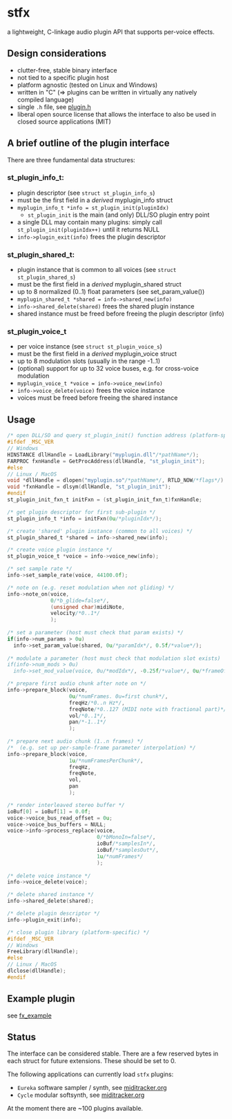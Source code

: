 # stfx

a lightweight, C-linkage audio plugin API that supports per-voice effects.



## Design considerations

- clutter-free, stable binary interface
- not tied to a specific plugin host
- platform agnostic (tested on Linux and Windows)
- written in "C" (=> plugins can be written in virtually any natively compiled language)
- single `.h` file, see [plugin.h](https://github.com/bsp2/stfx/blob/master/plugin.h)
- liberal open source license that allows the interface to also be used in closed source applications (MIT)


## A brief outline of the plugin interface

There are three fundamental data structures:

### st_plugin_info_t:

- plugin descriptor (see `struct st_plugin_info_s`)
- must be the first field in a _derived_ myplugin_info struct
- `myplugin_info_t *info = st_plugin_init(pluginIdx)`
    - `st_plugin_init` is the main (and only) DLL/SO plugin entry point
- a single DLL may contain many plugins: simply call `st_plugin_init(pluginIdx++)` until it returns NULL
- `info->plugin_exit(info)` frees the plugin descriptor

### st_plugin_shared_t:

- plugin instance that is common to all voices (see `struct st_plugin_shared_s`)
- must be the first field in a _derived_ myplugin_shared struct
- up to 8 normalized (0..1) float parameters (see set_param_value())
- `myplugin_shared_t *shared = info->shared_new(info)`
- `info->shared_delete(shared)` frees the shared plugin instance
- shared instance must be freed before freeing the plugin descriptor (info)

### st_plugin_voice_t

- per voice instance (see `struct st_plugin_voice_s`)
- must be the first field in a _derived_ myplugin_voice struct
- up to 8 modulation slots (usually in the range -1..1)
- (optional) support for up to 32 voice buses, e.g. for cross-voice modulation
- `myplugin_voice_t *voice = info->voice_new(info)`
- `info->voice_delete(voice)` frees the voice instance
- voices must be freed before freeing the shared instance


## Usage

``` c
/* open DLL/SO and query st_plugin_init() function address (platform-specific) */
#ifdef _MSC_VER
// Windows
HINSTANCE dllHandle = LoadLibrary("myplugin.dll"/*pathName*/);
FARPROC fxnHandle = GetProcAddress(dllHandle, "st_plugin_init");
#else
// Linux / MacOS
void *dllHandle = dlopen("myplugin.so"/*pathName*/, RTLD_NOW/*flags*/)
void *fxnHandle = dlsym(dllHandle, "st_plugin_init");
#endif
st_plugin_init_fxn_t initFxn = (st_plugin_init_fxn_t)fxnHandle;

/* get plugin descriptor for first sub-plugin */
st_plugin_info_t *info = initFxn(0u/*pluginIdx*/);

/* create 'shared' plugin instance (common to all voices) */
st_plugin_shared_t *shared = info->shared_new(info);

/* create voice plugin instance */
st_plugin_voice_t *voice = info->voice_new(info);

/* set sample rate */
info->set_sample_rate(voice, 44100.0f);

/* note on (e.g. reset modulation when not gliding) */
info->note_on(voice,
              0/*b_glide=false*/,
              (unsigned char)midiNote,
              velocity/*0..1*/
              );
              
/* set a parameter (host must check that param exists) */
if(info->num_params > 0u)
  info->set_param_value(shared, 0u/*paramIdx*/, 0.5f/*value*/);
  
/* modulate a parameter (host must check that modulation slot exists)
if(info->num_mods > 0u)
  info->set_mod_value(voice, 0u/*modIdx*/, -0.25f/*value*/, 0u/*frameOff*/);

/* prepare first audio chunk after note on */
info->prepare_block(voice,
                    0u/*numFrames. 0u=first chunk*/,
                    freqHz/*0..n Hz*/,
                    freqNote/*0..127 (MIDI note with fractional part)*/,
                    vol/*0..1*/,
                    pan/*-1..1*/
                    );
                                       
/* prepare next audio chunk (1..n frames) */
/*  (e.g. set up per-sample-frame parameter interpolation) */
info->prepare_block(voice,
                    1u/*numFramesPerChunk*/,
                    freqHz,
                    freqNote,
                    vol,
                    pan
                    );

/* render interleaved stereo buffer */
ioBuf[0] = ioBuf[1] = 0.0f;
voice->voice_bus_read_offset = 0u;
voice->voice_bus_buffers = NULL;
voice->info->process_replace(voice,
                             0/*bMonoIn=false*/,
                             ioBuf/*samplesIn*/,
                             ioBuf/*samplesOut*/,
                             1u/*numFrames*/
                             );
                             
/* delete voice instance */
info->voice_delete(voice);

/* delete shared instance */
info->shared_delete(shared);

/* delete plugin descriptor */
info->plugin_exit(info);

/* close plugin library (platform-specific) */
#ifdef _MSC_VER
// Windows
FreeLibrary(dllHandle);
#else
// Linux / MacOS
dlclose(dllHandle);
#endif

```



## Example plugin
see [fx_example](https://github.com/bsp2/stfx/blob/master/plugins/fx/fx_example/fx_example.c)


## Status

The interface can be considered stable.
There are a few reserved bytes in each struct for future extensions. These should be set to 0.

The following applications can currently load `stfx` plugins:

- `Eureka` software sampler / synth, see [miditracker.org](http://miditracker.org)
- `Cycle` modular softsynth, see [miditracker.org](http://miditracker.org)

At the moment there are ~100 plugins available.
